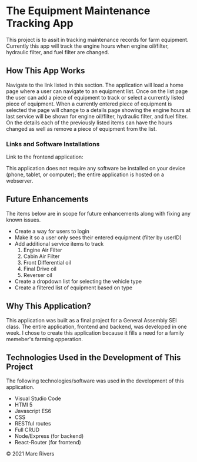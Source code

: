 # The Equipment Maintenance Tracking App

This project is to assit in tracking maintenance records for farm equipment. Currently this app will track the engine hours when engine oil/filter, hydraulic filter, and fuel filter are changed.

## How This App Works

Navigate to the link listed in this section. The application will load a home page where a user can navigate to an equipment list. Once on the list page the user can add a piece of equipment to track or select a currently listed piece of equipment. When a currently entered piece of equipment is selected the page will change to a details page showing the engine hours at last service will be shown for engine oil/filter, hydraulic filter, and fuel filter. On the details each of the previously listed items can have the hours changed as well as remove a piece of equipment from the list.

### Links and Software Installations 

Link to the frontend application:

This application does not require any software be installed on your device (phone, tablet, or computer); the entire application is hosted on a webserver.

## Future Enhancements
The items below are in scope for future enhancements along with fixing any known issues.

- Create a way for users to login
- Make it so a user only sees their entered equipment (filter by userID)
- Add additional service items to track
    1. Engine Air Filter
    2. Cabin Air Filter
    3. Front Differential oil
    4. Final Drive oil
    5. Reverser oil
- Create a dropdown list for selecting the vehicle type
- Create a filtered list of equipment based on type



## Why This Application?
This application was built as a final project for a General Assembly SEI class. The entire application, frontend and backend, was developed in one week. I chose to create this application because it fills a need for a family memeber's farming opperation.



## Technologies Used in the Development of This Project
The following technologies/software was used in the development of this application.

- Visual Studio Code
- HTMl 5
- Javascript ES6
- CSS
- RESTful routes
- Full CRUD
- Node/Express (for backend)
- React-Router (for frontend)


© 2021 Marc Rivers 